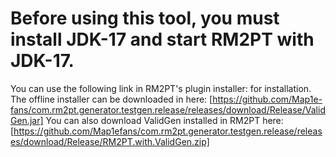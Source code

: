 # Before using this tool, you must install JDK-17 and start RM2PT with JDK-17.
You can use the following link in RM2PT's plugin installer: [](https://map1e-fans.github.io/com.rm2pt.generator.testgen.release) for installation.
The offline installer can be downloaded in here: [https://github.com/Map1e-fans/com.rm2pt.generator.testgen.release/releases/download/Release/ValidGen.jar]
You can also download ValidGen installed in RM2PT here:[https://github.com/Map1efans/com.rm2pt.generator.testgen.release/releases/download/Release/RM2PT.with.ValidGen.zip]
